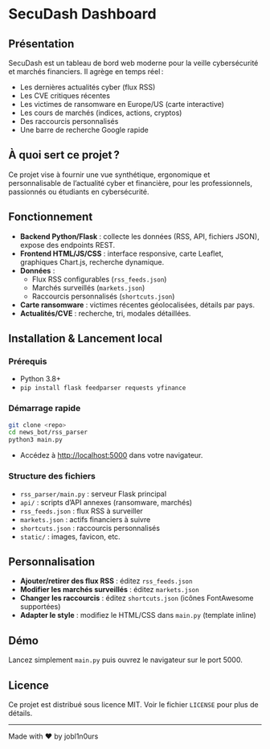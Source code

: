 # SecuDash Dashboard

## Présentation

SecuDash est un tableau de bord web moderne pour la veille cybersécurité et marchés financiers. Il agrège en temps réel :

- Les dernières actualités cyber (flux RSS)
- Les CVE critiques récentes
- Les victimes de ransomware en Europe/US (carte interactive)
- Les cours de marchés (indices, actions, cryptos)
- Des raccourcis personnalisés
- Une barre de recherche Google rapide

## À quoi sert ce projet ?

Ce projet vise à fournir une vue synthétique, ergonomique et personnalisable de l’actualité cyber et financière, pour les professionnels, passionnés ou étudiants en cybersécurité.

## Fonctionnement

- **Backend Python/Flask** : collecte les données (RSS, API, fichiers JSON), expose des endpoints REST.
- **Frontend HTML/JS/CSS** : interface responsive, carte Leaflet, graphiques Chart.js, recherche dynamique.
- **Données** :
  - Flux RSS configurables (`rss_feeds.json`)
  - Marchés surveillés (`markets.json`)
  - Raccourcis personnalisés (`shortcuts.json`)
- **Carte ransomware** : victimes récentes géolocalisées, détails par pays.
- **Actualités/CVE** : recherche, tri, modales détaillées.

## Installation & Lancement local

### Prérequis

- Python 3.8+
- `pip install flask feedparser requests yfinance`

### Démarrage rapide

```bash
git clone <repo>
cd news_bot/rss_parser
python3 main.py
```

- Accédez à [http://localhost:5000](http://localhost:5000) dans votre navigateur.

### Structure des fichiers

- `rss_parser/main.py` : serveur Flask principal
- `api/` : scripts d’API annexes (ransomware, marchés)
- `rss_feeds.json` : flux RSS à surveiller
- `markets.json` : actifs financiers à suivre
- `shortcuts.json` : raccourcis personnalisés
- `static/` : images, favicon, etc.

## Personnalisation

- **Ajouter/retirer des flux RSS** : éditez `rss_feeds.json`
- **Modifier les marchés surveillés** : éditez `markets.json`
- **Changer les raccourcis** : éditez `shortcuts.json` (icônes FontAwesome supportées)
- **Adapter le style** : modifiez le HTML/CSS dans `main.py` (template inline)

## Démo

Lancez simplement `main.py` puis ouvrez le navigateur sur le port 5000.

## Licence

Ce projet est distribué sous licence MIT. Voir le fichier `LICENSE` pour plus de détails.

---

Made with ❤️ by jobl1n0urs
